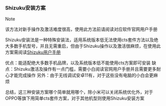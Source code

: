 ### Shizuku安装方案

> [!NOTE]
> 该方法对新手操作及激活难度很高，使用此方法前请阅读对应软件官网用户手册


Shizuku安装法是一种特殊安装法，适用系统版本低无法使用cts套件方法以及绝大多数手机型号，并且无需重启，但由于Shizuku操作以及激活很麻烦，在使用此方案需阅读[Shizuku用户手册](https://shizuku.rikka.app/zh-hans/guide/setup/)




优点：能适配绝大多数手机品牌，以及系统版本低不能使用cts方案即可安装
缺点：Shizuku激活及操作有一点门槛，需要小白阅读官网用户手册并且需要更多耐心才能完成操作
另外：由于无线调试安卓11有，对于这些没有电脑的小白会更麻烦

总结，这三种安装方案哪个简单就用哪个，除小米可以关闭系统优化外，对于OPPO等旗下用简单cts套件方案，对于其他机型则使用Shizuku安装方案
